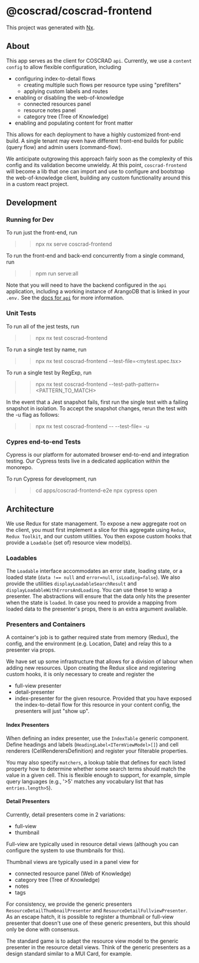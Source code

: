 # @coscrad/coscrad-frontend

This project was generated with [Nx](https://nx.dev).

## About

This app serves as the client for COSCRAD `api`. Currently, we use a `content config`
to allow flexible configuration, including

-   configuring index-to-detail flows
    -   creating multiple such flows per resource type using "prefilters"
    -   applying custom labels and routes
-   enabling or disabling the web-of-knowledge
    -   connected resources panel
    -   resource notes panel
    -   category tree (Tree of Knowledge)
-   enabling and populating content for front matter

This allows for each deployment to have a highly customized front-end build. A single
tenant may even have different front-end builds for public (query flow) and admin users
(command-flow).

We anticipate outgrowing this approach fairly soon as the complexity of this config
and its validation become unwieldy. At this point, `coscrad-frontend` will become
a lib that one can import and use to configure and bootstrap the web-of-knowledge client,
building any custom functionality around this in a custom react project.

## Development

### Running for Dev

To run just the front-end, run

> > npx nx serve coscrad-frontend

To run the front-end and back-end concurrently from a single command, run

> > npm run serve:all

Note that you will need to have the backend configured in the `api` application, including a working instance of ArangoDB that is linked in your `.env.` See the [docs for `api`](../api/README.md) for more information.

### Unit Tests

To run all of the jest tests, run

> > npx nx test coscrad-frontend

To run a single test by name, run

> > npx nx test coscrad-frontend --test-file=<mytest.spec.tsx>

To run a single test by RegExp, run

> > npx nx test coscrad-frontend --test-path-pattern=<PATTERN_TO_MATCH>

In the event that a Jest snapshot fails, first run the single test with a failing snapshot in isolation. To accept the snapshot changes, rerun the test with the -u flag as follows:

> > npx nx test coscrad-frontend -- --test-file=<name-of-test-file> -u

### Cypres end-to-end Tests

Cypress is our platform for automated browser end-to-end and integration testing. Our Cypress tests live in a dedicated application within the monorepo.

To run Cypress for development, run

> > cd apps/coscrad-frontend-e2e
> > npx cypress open

## Architecture

We use Redux for state management. To expose a new aggregate root on the client,
you must first implement a slice for this aggregate using `Redux`, `Redux Toolkit`,
and our custom utilities. You then expose custom hooks that provide a `Loadable`
(set of) resource view model(s).

### Loadables

The `Loadable` interface accommodates an error state, loading state, or a loaded state
(`data !== null` and `error=null`, `isLoading=false`). We also provide the utilities
`displayLoadableSearchResult` and `displayLoadableWithErrorsAndLoading`. You can use
these to wrap a presenter. The abstractions will ensure that the data only hits the
presenter when the state is `loaded`. In case you need to provide a mapping from loaded
data to the presenter's props, there is an extra argument available.

### Presenters and Containers

A container's job is to gather required state from memory (Redux), the config, and the environment (e.g. Location, Date)
and relay this to a presenter via props.

We have set up some infrastructure that allows for a division of labour when adding
new resources. Upon creating the Redux slice and registering custom hooks, it is only
necessary to create and register the

-   full-view presenter
-   detail-presenter
-   index-presenter
    for the given resource. Provided that you have exposed the index-to-detail flow
    for this resource in your content config, the presenters will just "show up".

#### Index Presenters

When defining an index presenter, use the `IndexTable` generic component. Define
headings and labels (`HeadingLabel<ITermViewModel>[]`) and cell renderers
(CellRenderersDefinition<ITermViewModel>) and register your filterable properties.

You may also specify `matchers`, a lookup table that defines for each listed
property how to determine whether some search terms should match the value
in a given cell. This is flexible enough to support, for example, simple query
languages (e.g., '>5' matches any vocabulary list that has `entries.length>5`).

#### Detail Presenters

Currently, detail presenters come in 2 variations:

-   full-view
-   thumbnail

Full-view are typically used in resource detail views (although you can configure the system to use thumbnails for this).

Thumbnail views are typically used in a panel view for

-   connected resource panel (Web of Knowledge)
-   category tree (Tree of Knowledge)
-   notes
-   tags

For consistency, we provide the generic presenters `ResourceDetailThumbnailPresenter` and `ResourceDetailFullviewPresenter`. As an escape hatch, it is possible to register a thumbnail or full-view presenter that doesn't use one of these generic presenters, but this should only be done with consensus.

The standard game is to adapt the resource view model to the generic presenter in the resource detail views. Think of the generic presenters as a design standard similar to a MUI Card, for example.

<!-- TODO Design team- add styling conventions \ best practices -->
